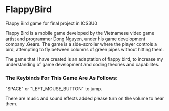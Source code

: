 # FlappyBird
Flappy Bird game for final project in ICS3U0

Flappy Bird is a mobile game developed by the Vietnamese video game artist and programmer Dong Nguyen, under his game development company .Gears. The game is a side-scroller where the player controls a bird, attempting to fly between columns of green pipes without hitting them. 

The game that I have created is an adaptation of flappy bird, to increase my understanding of game development and coding theories and capabilites.

### The Keybinds For This Game Are As Follows:

"SPACE" or "LEFT_MOUSE_BUTTON" to jump.

There are music and sound effects added please turn on  the volume to hear them.
